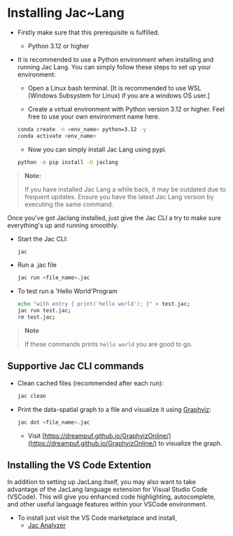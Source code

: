 # Installing Jac~Lang

- Firstly make sure that this prerequisite is fulfilled.
    - Python 3.12 or higher

- It is recommended to use a Python environment when installing and running Jac Lang. You can simply follow these steps to set up your environment:
    - Open a Linux bash terminal. [It is recommended to use WSL (Windows Subsystem for Linux) if you are a windows OS user.]

    - Create a virtual environment with Python version 3.12 or higher. Feel free to use your own environment name here.

    ```bash
    conda create -n <env_name> python=3.12 -y
	conda activate <env_name>
    ```
    - Now you can simply install Jac Lang using pypi.

    ```bash
    python -m pip install -U jaclang
    ```
> **Note:**
>
> If you have installed Jac Lang a while back, it may be outdated due to frequent updates. Ensure you have the latest Jac Lang version by executing the same command.

Once you've got Jaclang installed, just give the Jac CLI a try to make sure everything's up and running smoothly.

- Start the Jac CLI:
    ```bash
    jac
    ```
- Run a .jac file
    ```bash
    jac run <file_name>.jac
- To test run a 'Hello World'Program
    ```bash
    echo "with entry { print('hello world'); }" > test.jac;
    jac run test.jac;
    rm test.jac;
    ```
> **Note**
>
> If these commands prints ```hello world``` you are good to go.

## Supportive Jac CLI commands

- Clean cached files (recommended after each run):
    ```bash
    jac clean
    ```
- Print the data-spatial graph to a file and visualize it using [Graphviz](https://dreampuf.github.io/GraphvizOnline/):
    ```bash
    jac dot <file_name>.jac
    ```
    - Visit [https://dreampuf.github.io/GraphvizOnline/](https://dreampuf.github.io/GraphvizOnline/) to visualize the graph.

## Installing the VS Code Extention

In addition to setting up JacLang itself, you may also want to take advantage of the JacLang language extension for Visual Studio Code (VSCode). This will give you enhanced code highlighting, autocomplete, and other useful language features within your VSCode environment.

- To install just visit the VS Code marketplace and install,
    - [Jac Analyzer](https://marketplace.visualstudio.com/items?itemName=jaseci-labs.jaclang-extension)